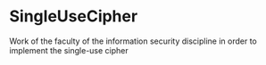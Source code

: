 # SingleUseCipher
Work of the faculty of the information security discipline in order to implement the single-use cipher
